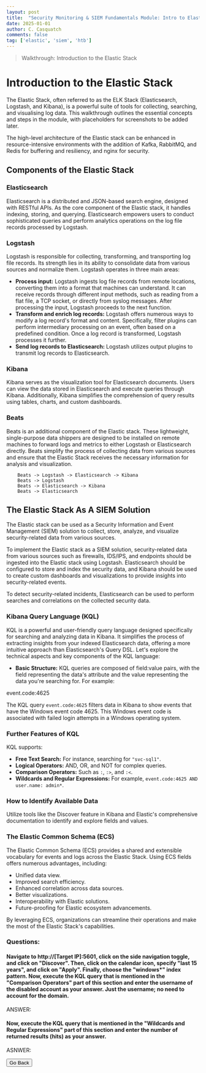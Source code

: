 ```yaml
---
layout: post
title:  "Security Monitoring & SIEM Fundamentals Module: Intro to Elastic Stack"
date: 2025-01-01
author: C. Casquatch
comments: false
tag: ['elastic', 'siem', 'htb']
---
```


> Walkthrough: Introduction to the Elastic Stack


Introduction to the Elastic Stack
=================================

The Elastic Stack, often referred to as the ELK Stack (Elasticsearch, Logstash, and Kibana), is a powerful suite of tools for collecting, searching, and visualising log data. This walkthrough outlines the essential concepts and steps in the module, with placeholders for screenshots to be added later.

The high-level architecture of the Elastic stack can be enhanced in resource-intensive environments with the addition of Kafka, RabbitMQ, and Redis for buffering and resiliency, and nginx for security.

Components of the Elastic Stack
-------------------------------

### Elasticsearch

Elasticsearch is a distributed and JSON-based search engine, designed with RESTful APIs. As the core component of the Elastic stack, it handles indexing, storing, and querying. Elasticsearch empowers users to conduct sophisticated queries and perform analytics operations on the log file records processed by Logstash.

### Logstash

Logstash is responsible for collecting, transforming, and transporting log file records. Its strength lies in its ability to consolidate data from various sources and normalize them. Logstash operates in three main areas:

*   **Process input:** Logstash ingests log file records from remote locations, converting them into a format that machines can understand. It can receive records through different input methods, such as reading from a flat file, a TCP socket, or directly from syslog messages. After processing the input, Logstash proceeds to the next function.
*   **Transform and enrich log records:** Logstash offers numerous ways to modify a log record's format and content. Specifically, filter plugins can perform intermediary processing on an event, often based on a predefined condition. Once a log record is transformed, Logstash processes it further.
*   **Send log records to Elasticsearch:** Logstash utilizes output plugins to transmit log records to Elasticsearch.

### Kibana

Kibana serves as the visualization tool for Elasticsearch documents. Users can view the data stored in Elasticsearch and execute queries through Kibana. Additionally, Kibana simplifies the comprehension of query results using tables, charts, and custom dashboards.

### Beats

Beats is an additional component of the Elastic stack. These lightweight, single-purpose data shippers are designed to be installed on remote machines to forward logs and metrics to either Logstash or Elasticsearch directly. Beats simplify the process of collecting data from various sources and ensure that the Elastic Stack receives the necessary information for analysis and visualization.

        Beats -> Logstash -> Elasticsearch -> Kibana
        Beats -> Logstash
        Beats -> Elasticsearch -> Kibana
        Beats -> Elasticsearch
    

The Elastic Stack As A SIEM Solution
------------------------------------

The Elastic stack can be used as a Security Information and Event Management (SIEM) solution to collect, store, analyze, and visualize security-related data from various sources.

To implement the Elastic stack as a SIEM solution, security-related data from various sources such as firewalls, IDS/IPS, and endpoints should be ingested into the Elastic stack using Logstash. Elasticsearch should be configured to store and index the security data, and Kibana should be used to create custom dashboards and visualizations to provide insights into security-related events.

To detect security-related incidents, Elasticsearch can be used to perform searches and correlations on the collected security data.

### Kibana Query Language (KQL)

KQL is a powerful and user-friendly query language designed specifically for searching and analyzing data in Kibana. It simplifies the process of extracting insights from your indexed Elasticsearch data, offering a more intuitive approach than Elasticsearch's Query DSL. Let's explore the technical aspects and key components of the KQL language:

*   **Basic Structure:** KQL queries are composed of field:value pairs, with the field representing the data's attribute and the value representing the data you're searching for. For example:

event.code:4625

The KQL query `event.code:4625` filters data in Kibana to show events that have the Windows event code 4625. This Windows event code is associated with failed login attempts in a Windows operating system.

### Further Features of KQL

KQL supports:

*   **Free Text Search:** For instance, searching for `"svc-sql1"`.
*   **Logical Operators:** AND, OR, and NOT for complex queries.
*   **Comparison Operators:** Such as `:`, `:>`, and `:<`.
*   **Wildcards and Regular Expressions:** For example, `event.code:4625 AND user.name: admin*`.

### How to Identify Available Data

Utilize tools like the Discover feature in Kibana and Elastic's comprehensive documentation to identify and explore fields and values.

### The Elastic Common Schema (ECS)

The Elastic Common Schema (ECS) provides a shared and extensible vocabulary for events and logs across the Elastic Stack. Using ECS fields offers numerous advantages, including:

*   Unified data view.
*   Improved search efficiency.
*   Enhanced correlation across data sources.
*   Better visualizations.
*   Interoperability with Elastic solutions.
*   Future-proofing for Elastic ecosystem advancements.

By leveraging ECS, organizations can streamline their operations and make the most of the Elastic Stack's capabilities.


### Questions:

#### Navigate to http://[Target IP]:5601, click on the side navigation toggle, and click on "Discover". Then, click on the calendar icon, specify "last 15 years", and click on "Apply". Finally, choose the "windows*" index pattern. Now, execute the KQL query that is mentioned in the "Comparison Operators" part of this section and enter the username of the disabled account as your answer. Just the username; no need to account for the domain.
ANSWER:

#### Now, execute the KQL query that is mentioned in the "Wildcards and Regular Expressions" part of this section and enter the number of returned results (hits) as your answer.
ASNWER: 


<button onclick="history.back()">Go Back</button>
